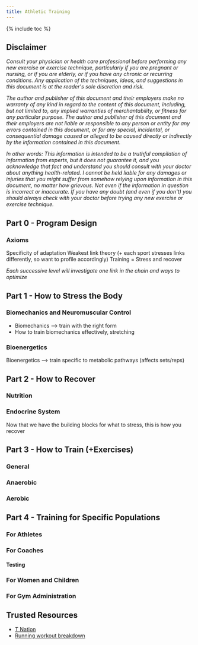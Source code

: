 ```yaml
---
title: Athletic Training
---
```


{% include toc %}

## Disclaimer

_Consult your physician or health care professional before performing any new exercise or exercise technique, particularly if you are pregnant or nursing, or if you are elderly, or if you have any chronic or recurring conditions. Any application of the techniques, ideas, and suggestions in this document is at the reader's sole discretion and risk._

_The author and publisher of this document and their employers make no warranty of any kind in regard to the content of this document, including, but not limited to, any implied warranties of merchantability, or fitness for any particular purpose. The author and publisher of this document and their employers are not liable or responsible to any person or entity for any errors contained in this document, or for any special, incidental, or consequential damage caused or alleged to be caused directly or indirectly by the information contained in this document._

_In other words: This information is intended to be a truthful compilation of information from experts, but it does not guarantee it, and you acknowledge that fact and understand you should consult with your doctor about anything health-related. I cannot be held liable for any damages or injuries that you might suffer from somehow relying upon information in this document, no matter how grievous. Not even if the information in question is incorrect or inaccurate. If you have any doubt (and even if you don't) you should always check with your doctor before trying any new exercise or exercise technique._

## Part 0 - Program Design

### Axioms
<!-- 19. Periodization -->
<!-- 20. Rehab -->
Specificity of adaptation
Weakest link theory (+ each sport stresses links differently, so want to profile accordingly)
Training = Stress and recover

_Each successive level will investigate one link in the chain and ways to optimize_

## Part 1 - How to Stress the Body

### Biomechanics and Neuromuscular Control
<!-- 1. (Muscular, Neuromuscular) -->
<!-- 4. Biomechanics -->
- Biomechanics --> train with the right form
- How to train biomechanics effectively, stretching

### Bioenergetics
<!-- 1. (Cardiovascular, Respiratory) -->
<!-- 2. Bioenergetics -->
Bioenergetics --> train specific to metabolic pathways (affects sets/reps)

## Part 2 - How to Recover

### Nutrition
<!-- 10. Nutrition -->

### Endocrine System
<!-- 3. Endocrine -->
Now that we have the building blocks for what to stress, this is how you recover


## Part 3 - How to Train (+Exercises)
### General
<!-- 13. Warmup and Stretching -->

### Anaerobic
<!-- 5. Anaerobic -->
<!-- 14. Resistance Training Technique -->
<!-- 15. Resistance -->
<!-- 16. Plyometric -->
<!-- 17. Speed and Agility -->

### Aerobic
<!-- 6. Aerobic -->
<!-- 18. Aerobic -->


## Part 4 - Training for Specific Populations

### For Athletes
<!-- 8. Psychology -->
<!-- 9. Performance Enhancing Substances -->

### For Coaches
#### Testing
<!-- 11. Test Selection -->
<!-- 12. Test Administration -->

### For Women and Children
<!-- 7. Age and Sex Differences -->

### For Gym Administration
<!-- 21. Facility Organization -->
<!-- 22. Gym Handbook -->

## Trusted Resources
- [T Nation](https://www.t-nation.com/)
- [Running workout breakdown](https://www.mcmillanrunning.com/mcmillans-six-step-training-system/)


<!-- ## CSCS Chapters -->
<!-- Concepts -->
<!-- 1. Structure and function of each system (going to add to each individually) -->
<!-- - Muscular -->
<!-- - Neuromuscular -->
<!-- - Cardiovascular -->
<!-- - Respiratory -->
<!-- 2. Bioenergetics -->
<!-- 3. Endocrine -->
<!-- 4. Biomechanics -->
<!-- 5. Anaerobic -->
<!-- 6. Aerobic -->
<!-- 7. Age and Sex Differences -->
<!-- 8. Psychology -->
<!-- 9. Performance Enhancing Substances -->
<!-- 10. Nutrition -->

<!-- Testing and Evaluation -->
<!-- 11. Test Selection -->
<!-- 12. Test Administration -->

<!-- Exercise Techniques -->
<!-- 13. Warmup and Stretching -->
<!-- 14. Resistance Training Technique -->

<!-- Program Design -->
<!-- 15. Resistance -->
<!-- 16. Plyometric -->
<!-- 17. Speed and Agility -->
<!-- 18. Aerobic -->
<!-- 19. Periodization -->
<!-- 20. Rehab -->

<!-- Organization and Administration -->
<!-- 21. Facility Organization -->
<!-- 22. Gym Handbook -->
